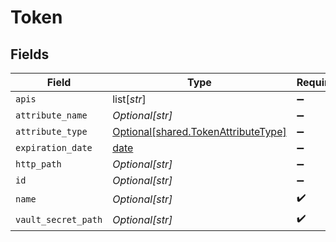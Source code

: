 # Token


## Fields

| Field                                                                                | Type                                                                                 | Required                                                                             | Description                                                                          |
| ------------------------------------------------------------------------------------ | ------------------------------------------------------------------------------------ | ------------------------------------------------------------------------------------ | ------------------------------------------------------------------------------------ |
| `apis`                                                                               | list[*str*]                                                                          | :heavy_minus_sign:                                                                   | N/A                                                                                  |
| `attribute_name`                                                                     | *Optional[str]*                                                                      | :heavy_minus_sign:                                                                   | N/A                                                                                  |
| `attribute_type`                                                                     | [Optional[shared.TokenAttributeType]](undefined/models/shared/tokenattributetype.md) | :heavy_minus_sign:                                                                   | N/A                                                                                  |
| `expiration_date`                                                                    | [date](https://docs.python.org/3/library/datetime.html#date-objects)                 | :heavy_minus_sign:                                                                   | N/A                                                                                  |
| `http_path`                                                                          | *Optional[str]*                                                                      | :heavy_minus_sign:                                                                   | N/A                                                                                  |
| `id`                                                                                 | *Optional[str]*                                                                      | :heavy_minus_sign:                                                                   | N/A                                                                                  |
| `name`                                                                               | *Optional[str]*                                                                      | :heavy_check_mark:                                                                   | N/A                                                                                  |
| `vault_secret_path`                                                                  | *Optional[str]*                                                                      | :heavy_check_mark:                                                                   | N/A                                                                                  |